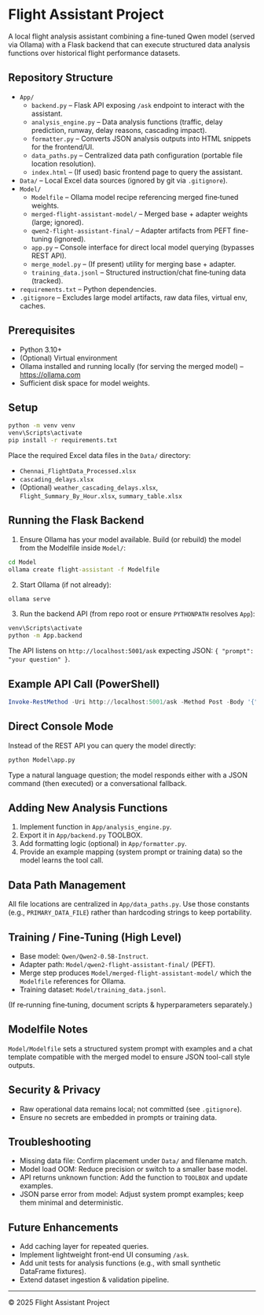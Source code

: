 # Flight Assistant Project

A local flight analysis assistant combining a fine-tuned Qwen model (served via Ollama) with a Flask backend that can execute structured data analysis functions over historical flight performance datasets.

## Repository Structure

- `App/`
  - `backend.py` – Flask API exposing `/ask` endpoint to interact with the assistant.
  - `analysis_engine.py` – Data analysis functions (traffic, delay prediction, runway, delay reasons, cascading impact).
  - `formatter.py` – Converts JSON analysis outputs into HTML snippets for the frontend/UI.
  - `data_paths.py` – Centralized data path configuration (portable file location resolution).
  - `index.html` – (If used) basic frontend page to query the assistant.
- `Data/` – Local Excel data sources (ignored by git via `.gitignore`).
- `Model/`
  - `Modelfile` – Ollama model recipe referencing merged fine‑tuned weights.
  - `merged-flight-assistant-model/` – Merged base + adapter weights (large; ignored).
  - `qwen2-flight-assistant-final/` – Adapter artifacts from PEFT fine-tuning (ignored).
  - `app.py` – Console interface for direct local model querying (bypasses REST API).
  - `merge_model.py` – (If present) utility for merging base + adapter.
  - `training_data.jsonl` – Structured instruction/chat fine‑tuning data (tracked).
- `requirements.txt` – Python dependencies.
- `.gitignore` – Excludes large model artifacts, raw data files, virtual env, caches.

## Prerequisites

- Python 3.10+
- (Optional) Virtual environment
- Ollama installed and running locally (for serving the merged model) – https://ollama.com
- Sufficient disk space for model weights.

## Setup

```cmd
python -m venv venv
venv\Scripts\activate
pip install -r requirements.txt
```

Place the required Excel data files in the `Data/` directory:
- `Chennai_FlightData_Processed.xlsx`
- `cascading_delays.xlsx`
- (Optional) `weather_cascading_delays.xlsx`, `Flight_Summary_By_Hour.xlsx`, `summary_table.xlsx`

## Running the Flask Backend

1. Ensure Ollama has your model available. Build (or rebuild) the model from the Modelfile inside `Model/`:

```cmd
cd Model
ollama create flight-assistant -f Modelfile
```

2. Start Ollama (if not already):

```cmd
ollama serve
```

3. Run the backend API (from repo root or ensure `PYTHONPATH` resolves `App`):

```cmd
venv\Scripts\activate
python -m App.backend
```

The API listens on `http://localhost:5001/ask` expecting JSON: `{ "prompt": "your question" }`.

## Example API Call (PowerShell)
```powershell
Invoke-RestMethod -Uri http://localhost:5001/ask -Method Post -Body '{"prompt":"Show me the best hours to avoid delays"}' -ContentType 'application/json'
```

## Direct Console Mode

Instead of the REST API you can query the model directly:
```cmd
python Model\app.py
```
Type a natural language question; the model responds either with a JSON command (then executed) or a conversational fallback.

## Adding New Analysis Functions

1. Implement function in `App/analysis_engine.py`.
2. Export it in `App/backend.py` TOOLBOX.
3. Add formatting logic (optional) in `App/formatter.py`.
4. Provide an example mapping (system prompt or training data) so the model learns the tool call.

## Data Path Management

All file locations are centralized in `App/data_paths.py`. Use those constants (e.g., `PRIMARY_DATA_FILE`) rather than hardcoding strings to keep portability.

## Training / Fine-Tuning (High Level)

- Base model: `Qwen/Qwen2-0.5B-Instruct`.
- Adapter path: `Model/qwen2-flight-assistant-final/` (PEFT).
- Merge step produces `Model/merged-flight-assistant-model/` which the `Modelfile` references for Ollama.
- Training dataset: `Model/training_data.jsonl`.

(If re‑running fine‑tuning, document scripts & hyperparameters separately.)

## Modelfile Notes

`Model/Modelfile` sets a structured system prompt with examples and a chat template compatible with the merged model to ensure JSON tool-call style outputs.

## Security & Privacy

- Raw operational data remains local; not committed (see `.gitignore`).
- Ensure no secrets are embedded in prompts or training data.

## Troubleshooting

- Missing data file: Confirm placement under `Data/` and filename match.
- Model load OOM: Reduce precision or switch to a smaller base model.
- API returns unknown function: Add the function to `TOOLBOX` and update examples.
- JSON parse error from model: Adjust system prompt examples; keep them minimal and deterministic.

## Future Enhancements

- Add caching layer for repeated queries.
- Implement lightweight front-end UI consuming `/ask`.
- Add unit tests for analysis functions (e.g., with small synthetic DataFrame fixtures).
- Extend dataset ingestion & validation pipeline.

---
© 2025 Flight Assistant Project
